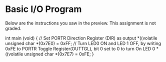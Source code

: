 # Basic I/O Program

Below are the instructions you saw in the preview. This assignment is not graded.
 
int main (void)
{
// Set PORTR Direction Register (DIR) as output
*((volatile unsigned char *)0x7E0) = 0xFF;
// Turn LED0 ON and LED 1 OFF, by writing 0xFE to PORTR Toggle Register(OUTTGL), bit 0 set to 0 to
turn On LED 0
*((volatile unsigned char *)0x7E7) = 0xFE;
}

